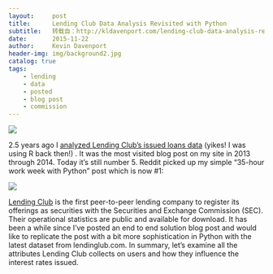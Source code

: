 ```yaml
---
layout:     post
title:      Lending Club Data Analysis Revisited with Python
subtitle:   转载自：http://kldavenport.com/lending-club-data-analysis-revisted-with-python/
date:       2015-11-22
author:     Kevin Davenport
header-img: img/background2.jpg
catalog: true
tags:
    - lending
    - data
    - posted
    - blog post
    - commission
---
```


![](http://34.211.1.181/wp-content/uploads/2015/11/lending_club_python.gif)


2.5 years ago I [analyzed Lending Club’s issued loans data](http://34.211.1.181/gradient-boosting-analysis-of-lendingclubs-data) (yikes! I was using R back then!) . It was the most visited blog post on my site in 2013 through 2014. Today it’s still number 5. Reddit picked up my simple “35-hour work week with Python” post which is now #1:

![](http://34.211.1.181/wp-content/uploads/2015/11/Screen-Shot-2015-11-17-at-6.23.26-PM-940x444.png)


[Lending Club](https://www.lendingclub.com/.) is the first peer-to-peer lending company to register its offerings as securities with the Securities and Exchange Commission (SEC). Their operational statistics are public and available for download. It has been a while since I’ve posted an end to end solution blog post and would like to replicate the post with a bit more sophistication in Python with the latest dataset from lendinglub.com. In summary, let’s examine all the attributes Lending Club collects on users and how they influence the interest rates issued.
